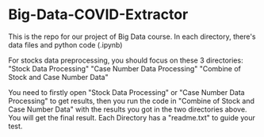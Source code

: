 # Big-Data-COVID-Extractor
This is the repo for our project of Big Data course.
In each directory, there's data files and python code (.ipynb) 

For stocks data preprocessing, you should focus on these 3 directories:
"Stock Data Processing"
"Case Number Data Processing"
"Combine of Stock and Case Number Data"

You need to firstly open "Stock Data Processing" or "Case Number Data Processing" to get results, 
then you run the code in "Combine of Stock and Case Number Data" with the results you got in the
two directories above. You will get the final result. Each Directory has a "readme.txt" to guide
your test.
